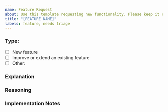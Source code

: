 ```yaml
---
name: Feature Request
about: Use this template requesting new functionality. Please keep it reasonable :)
title: "[FEATURE NAME]"
labels: feature, needs triage
---
```


<!-- You can keep text in these brackets since it wont be visible -->

<!-- !!! Keep in mind that new features are currently only added to the redesign/beta version of the app !!! -->

### Type:
- [ ] New feature
- [ ] Improve or extend an existing feature
- [ ] Other: <describe here>

### Explanation 
<!-- Describe what your suggestion is -->

### Reasoning
<!-- Quickly explain why this would be useful or why you need it -->

### Implementation Notes
<!-- Do you know how this could be implemented easily? -->
